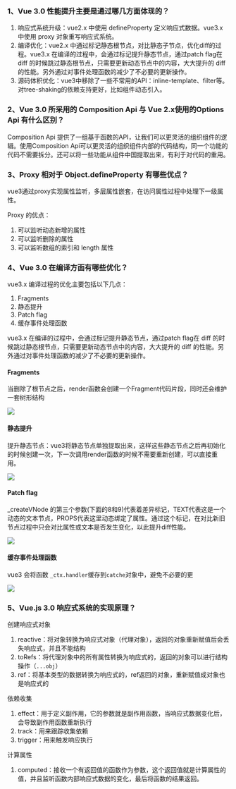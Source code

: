 ### 1、Vue 3.0 性能提升主要是通过哪几方面体现的？

1. 响应式系统升级：vue2.x 中使用 defineProperty 定义响应式数据。vue3.x 中使用 proxy 对象重写响应式系统。
2. 编译优化：vue2.x 中通过标记静态根节点，对比静态子节点，优化diff的过程。vue3.x 在编译的过程中，会通过标记提升静态节点，通过patch flag在 diff 的时候跳过静态根节点，只需要更新动态节点中的内容，大大提升的 diff 的性能。另外通过对事件处理函数的减少了不必要的更新操作。
3. 源码体积优化：vue3中移除了一些不常用的API：inline-template、filter等。对tree-shaking的依赖支持更好，比如组件动态引入。

### 2、Vue 3.0 所采用的 Composition Api 与 Vue 2.x使用的Options Api 有什么区别？

Composition Api 提供了一组基于函数的API，让我们可以更灵活的组织组件的逻辑。使用Composition Api可以更灵活的组织组件内部的代码结构，同一个功能的代码不需要拆分。还可以将一些功能从组件中国提取出来，有利于对代码的重用。

### 3、Proxy 相对于 Object.defineProperty 有哪些优点？

vue3通过proxy实现属性监听，多层属性嵌套，在访问属性过程中处理下一级属性。

Proxy 的优点：

1. 可以监听动态新增的属性
2. 可以监听删除的属性
3. 可以监听数组的索引和 length 属性

### 4、Vue 3.0 在编译方面有哪些优化？

vue3.x 编译过程的优化主要包括以下几点：

1. Fragments
2. 静态提升
3. Patch flag
4. 缓存事件处理函数

vue3.x 在编译的过程中，会通过标记提升静态节点，通过patch flag在 diff 的时候跳过静态根节点，只需要更新动态节点中的内容，大大提升的 diff 的性能。另外通过对事件处理函数的减少了不必要的更新操作。

#### Fragments

当删除了根节点之后，render函数会创建一个Fragment代码片段，同时还会维护一套树形结构

![](https://p1-juejin.byteimg.com/tos-cn-i-k3u1fbpfcp/5fbdad7e4b69408cae0103a544ca81e6~tplv-k3u1fbpfcp-watermark.image)

#### 静态提升

提升静态节点：vue3将静态节点单独提取出来，这样这些静态节点之后再初始化的时候创建一次，下一次调用render函数的时候不需要重新创建，可以直接重用。

![](https://p6-juejin.byteimg.com/tos-cn-i-k3u1fbpfcp/174551dd12c84f82834f05b3474989be~tplv-k3u1fbpfcp-watermark.image)

#### Patch flag

_createVNode 的第三个参数(下面的8和9)代表着差异标记，TEXT代表这是一个动态的文本节点，PROPS代表这里动态绑定了属性。通过这个标记，在对比新旧节点过程中只会对比属性或文本是否发生变化，以此提升diff性能。

![](https://p3-juejin.byteimg.com/tos-cn-i-k3u1fbpfcp/549029bc09a24859a70430680afee2e2~tplv-k3u1fbpfcp-watermark.image)

#### 缓存事件处理函数

vue3 会将函数 `_ctx.handler`缓存到`catche`对象中，避免不必要的更

![](https://p9-juejin.byteimg.com/tos-cn-i-k3u1fbpfcp/c25f9fe268e04113a811142955263123~tplv-k3u1fbpfcp-watermark.image)

### 5、Vue.js 3.0 响应式系统的实现原理？

创建响应式对象

1. reactive：将对象转换为响应式对象（代理对象），返回的对象重新赋值后会丢失响应式，并且不能结构
2. toRefs：将代理对象中的所有属性转换为响应式的，返回的对象可以进行结构操作（`...obj`）
3. ref：将基本类型的数据转换为响应式的，ref返回的对象，重新赋值成对象也是响应式的

依赖收集

1. effect：用于定义副作用，它的参数就是副作用函数，当响应式数据变化后，会导致副作用函数重新执行
2. track：用来跟踪收集依赖
3. trigger：用来触发响应执行

计算属性

1. computed：接收一个有返回值的函数作为参数，这个返回值就是计算属性的值，并且监听函数内部响应式数据的变化，最后将函数的结果返回。